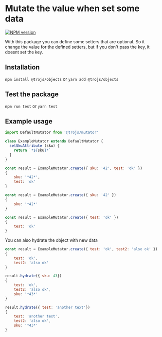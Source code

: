 # Mutate the value when set some data

[![NPM version][npm-image]][npm-url]

With this package you can define some setters that are optional.
So it change the value for the defined setters, but if you don't pass the key, it doesnt set the key.

## Installation

`npm install @trojs/objects`
or
`yarn add @trojs/objects`

## Test the package

`npm run test`
or
`yarn test`

## Example usage

```javascript
import DefaultMutator from '@trojs/mutator'

class ExampleMutator extends DefaultMutator {
  setSkuAttribute (sku) {
    return `*${sku}*`
  }
}

const result = ExampleMutator.create({ sku: '42', test: 'ok' })
{
    sku: '*42*',
    test: 'ok'
}

const result = ExampleMutator.create({ sku: '42' })
{
    sku: '*42*'
}

const result = ExampleMutator.create({ test: 'ok' })
{
    test: 'ok'
}
```

You can also hydrate the object with new data

```javascript
const result = ExampleMutator.create({ test: 'ok', test2: 'also ok' })
{
    test: 'ok',
    test2: 'also ok'
}

result.hydrate({ sku: 43})
{
    test: 'ok',
    test2: 'also ok',
    sku: '*43*'
}

result.hydrate({ test: 'another text'})
{
    test: 'another text',
    test2: 'also ok',
    sku: '*43*'
}
```

[npm-url]: https://www.npmjs.com/package/@trojs/mutator
[npm-image]: https://img.shields.io/npm/v/@trojs/mutator.svg
